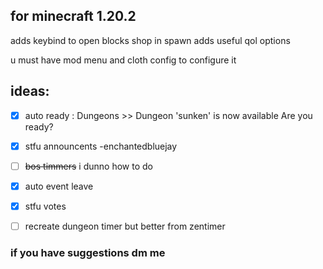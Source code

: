 ## for minecraft 1.20.2

adds keybind to open blocks shop in spawn
adds useful qol options

u must have mod menu and cloth config to configure it

## ideas:
- [x] auto ready : Dungeons >> Dungeon 'sunken' is now available Are you ready?

- [x] stfu announcents -enchantedbluejay

- [ ] ~~bos timmers~~ i dunno how to do

- [x] auto event leave

- [x] stfu votes

- [ ] recreate dungeon timer but better from zentimer

### if you have suggestions dm me
